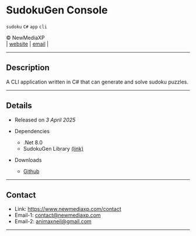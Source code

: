 # SudokuGen Console

`sudoku` `C#` `app` `cli`

&copy; NewMediaXP  
|
[website](https://www.newmediaxp.com)
|
[email](mailto:contact@newmediaxp.com)
|

---

## Description

A CLI application written in C# that can generate and solve sudoku puzzles.

---

## Details

* Released on *3 April 2025*

* Dependencies

    * .Net 8.0
    * SudokuGen Library [(link)](../NMX.SudokuGen.Library)

* Downloads

    * [Github](https://github.com/newmediaxp/sudoku-gen/releases)

---

## Contact

* Link: https://www.newmediaxp.com/contact
* Email-1: contact@newmediaxp.com
* Email-2: animaxneil@gmail.com

---
